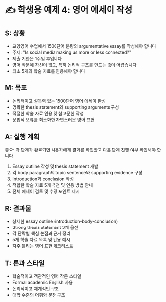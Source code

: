 # ✍️ 학생용 예제 4: 영어 에세이 작성

## S: 상황
- 교양영어 수업에서 1500단어 분량의 argumentative essay를 작성해야 합니다
- 주제: "Is social media making us more or less connected?"
- 제출 기한은 1주일 후입니다
- 영어 작문에 자신이 없고, 특히 논리적 구조를 만드는 것이 어렵습니다
- 최소 5개의 학술 자료를 인용해야 합니다

## M: 목표
- 논리적이고 설득력 있는 1500단어 영어 에세이 완성
- 명확한 thesis statement와 supporting arguments 구성
- 적절한 학술 자료 인용 및 참고문헌 작성
- 문법적 오류를 최소화한 자연스러운 영어 표현

## A: 실행 계획
중요: 각 단계가 완료되면 사용자에게 결과를 확인받고 다음 단계 진행 여부 확인해야 합니다

1. Essay outline 작성 및 thesis statement 개발
2. 각 body paragraph의 topic sentence와 supporting evidence 구성
3. Introduction과 conclusion 작성
4. 적합한 학술 자료 5개 추천 및 인용 방법 안내
5. 전체 에세이 검토 및 수정 포인트 제시

## R: 결과물
- 상세한 essay outline (introduction-body-conclusion)
- Strong thesis statement 3개 옵션
- 각 단락별 핵심 논점과 근거 정리
- 5개 학술 자료 목록 및 인용 예시
- 자주 틀리는 영어 표현 체크리스트

## T: 톤과 스타일
- 학술적이고 객관적인 영어 작문 스타일
- Formal academic English 사용
- 논리적이고 체계적인 구조
- 대학 수준의 어휘와 문장 구조